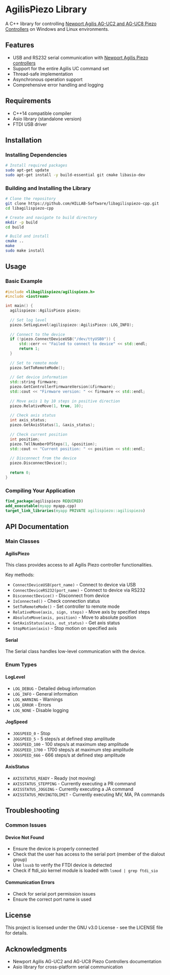 # AgilisPiezo Library

A C++ library for controlling [Newport Agilis AG-UC2 and AG-UC8 Piezo Controllers](https://www.newport.com/f/agilis-piezo-motion-controllers) on Windows and Linux environments.

## Features

- USB and RS232 serial communication with [Newport Agilis Piezo controllers](https://www.newport.com/f/agilis-piezo-motion-controllers)
- Support for the entire Agilis UC command set
- Thread-safe implementation
- Asynchronous operation support
- Comprehensive error handling and logging

## Requirements

- C++14 compatible compiler
- Asio library (standalone version)
- FTDI USB driver

## Installation

### Installing Dependencies

```bash
# Install required packages
sudo apt-get update
sudo apt-get install -y build-essential git cmake libasio-dev
```

### Building and Installing the Library

```bash
# Clone the repository
git clone https://github.com/HILLAB-Software/libagilispiezo-cpp.git
cd libagilispiezo-cpp

# Create and navigate to build directory
mkdir -p build
cd build

# Build and install
cmake ..
make
sudo make install
```

## Usage

### Basic Example

```cpp
#include <libagilispiezo/agilispiezo.h>
#include <iostream>

int main() {
  agilispiezo::AgilisPiezo piezo;
  
  // Set log level
  piezo.SetLogLevel(agilispiezo::AgilisPiezo::LOG_INFO);
  
  // Connect to the device
  if (!piezo.ConnectDeviceUSB("/dev/ttyUSB0")) {
      std::cerr << "Failed to connect to device" << std::endl;
      return 1;
  }
  
  // Set to remote mode
  piezo.SetToRemoteMode();
  
  // Get device information
  std::string firmware;
  piezo.GetControllerFirmwareVersion(&firmware);
  std::cout << "Firmware version: " << firmware << std::endl;
  
  // Move axis 1 by 10 steps in positive direction
  piezo.RelativeMove(1, true, 10);
  
  // Check axis status
  int axis_status;
  piezo.GetAxisStatus(1, &axis_status);
  
  // Check current position
  int position;
  piezo.TellNumberOfSteps(1, &position);
  std::cout << "Current position: " << position << std::endl;
  
  // Disconnect from the device
  piezo.DisconnectDevice();
  
  return 0;
}
```

### Compiling Your Application

```cmake
find_package(agilispiezo REQUIRED)
add_executable(myapp myapp.cpp)
target_link_libraries(myapp PRIVATE agilispiezo::agilispiezo)
```

## API Documentation

### Main Classes

#### AgilisPiezo

This class provides access to all Agilis Piezo controller functionalities.

Key methods:
- `ConnectDeviceUSB(port_name)` - Connect to device via USB
- `ConnectDeviceRS232(port_name)` - Connect to device via RS232
- `DisconnectDevice()` - Disconnect from device
- `IsConnected()` - Check connection status
- `SetToRemoteMode()` - Set controller to remote mode
- `RelativeMove(axis, sign, steps)` - Move axis by specified steps
- `AbsoluteMove(axis, position)` - Move to absolute position
- `GetAxisStatus(axis, out_status)` - Get axis status
- `StopMotion(axis)` - Stop motion on specified axis

#### Serial

The Serial class handles low-level communication with the device.

### Enum Types

#### LogLevel
- `LOG_DEBUG` - Detailed debug information
- `LOG_INFO` - General information
- `LOG_WARNING` - Warnings
- `LOG_ERROR` - Errors
- `LOG_NONE` - Disable logging

#### JogSpeed
- `JOGSPEED_0` - Stop
- `JOGSPEED_5` - 5 steps/s at defined step amplitude
- `JOGSPEED_100` - 100 steps/s at maximum step amplitude
- `JOGSPEED_1700` - 1700 steps/s at maximum step amplitude
- `JOGSPEED_666` - 666 steps/s at defined step amplitude

#### AxisStatus
- `AXISSTATUS_READY` - Ready (not moving)
- `AXISSTATUS_STEPPING` - Currently executing a PR command
- `AXISSTATUS_JOGGING` - Currently executing a JA command
- `AXISSTATUS_MOVINGTOLIMIT` - Currently executing MV, MA, PA commands

## Troubleshooting

### Common Issues

#### Device Not Found
- Ensure the device is properly connected
- Check that the user has access to the serial port (member of the dialout group)
- Use `lsusb` to verify the FTDI device is detected
- Check if ftdi_sio kernel module is loaded with `lsmod | grep ftdi_sio`

#### Communication Errors
- Check for serial port permission issues
- Ensure the correct port name is used

## License

This project is licensed under the GNU v3.0 License - see the LICENSE file for details.

## Acknowledgments

- Newport Agilis AG-UC2 and AG-UC8 Piezo Controllers documentation
- Asio library for cross-platform serial communication